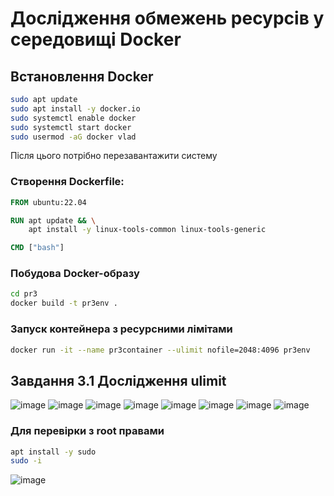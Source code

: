 # Дослідження обмежень ресурсів у середовищі Docker
## Встановлення Docker
```bash
sudo apt update
sudo apt install -y docker.io
sudo systemctl enable docker
sudo systemctl start docker
sudo usermod -aG docker vlad
```
Після цього потрібно перезавантажити систему
### Створення Dockerfile:
```Dockerfile
FROM ubuntu:22.04

RUN apt update && \
    apt install -y linux-tools-common linux-tools-generic

CMD ["bash"]

```
### Побудова Docker-образу
```bash
cd pr3
docker build -t pr3env .
```
### Запуск контейнера з ресурсними лімітами
```bash
docker run -it --name pr3container --ulimit nofile=2048:4096 pr3env
```

## Завдання 3.1 Дослідження ulimit
![image](https://github.com/user-attachments/assets/3d5c061c-2126-4586-ba1b-06a803f9b3b4)
![image](https://github.com/user-attachments/assets/f082fd76-68f6-4661-bb4b-2229c91ba20e)
![image](https://github.com/user-attachments/assets/776e526a-0cc2-436d-8bcf-66828059d172)
![image](https://github.com/user-attachments/assets/a4cca625-9725-4938-9eee-1f1c21985de7)
![image](https://github.com/user-attachments/assets/fe29247e-6da0-4422-bccd-4c39064b7396)
![image](https://github.com/user-attachments/assets/27537952-27bb-48fb-a0c4-cecdd1ac3f1c)
![image](https://github.com/user-attachments/assets/336f4dc5-4f86-45bb-a423-9566bf87746d)
![image](https://github.com/user-attachments/assets/32e30fd8-afcf-4b14-9699-e4a17afdcaed)

### Для перевірки з root правами
```bash
apt install -y sudo
sudo -i
```
![image](https://github.com/user-attachments/assets/b7d52d7d-78c2-41c7-9d98-1a4f103524e8)


